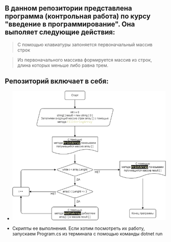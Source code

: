## В данном репозитории представлена программа (контрольная работа) по курсу "введение в программирование". Она выполяет следующие действия:

>С помощью клавиатуры запоняется первоначальный массив строк

>Из первоначального массива формируется массив из строк, длина
которых меньше либо равна трем.

## Репозиторий включает в себя:

* ![Схема алгоритма основного метода](https://github.com/MaksWoropaew/Test_work/blob/main/Diagram.draw.io.png "Схема")

* Скрипты ее выполнения. Если хотим посмотреть их работу,
запускаем Program.cs из терминала с помощью команды
dotnet run